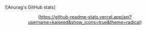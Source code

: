 ![Anurag's GitHub stats]<center>(https://github-readme-stats.vercel.app/api?username=kaiseed&show_icons=true&theme=radical)</center>
